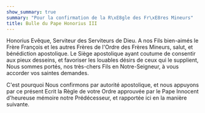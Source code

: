 ```yaml
---
show_summary: true
summary: "Pour la confirmation de la R\xE8gle des Fr\xE8res Mineurs"
title: Bulle du Pape Honorius III
---
```




Honorius Evêque, Serviteur des Serviteurs de Dieu. A nos Fils bien-aimés le Frère François et les autres Frères de l'Ordre des Frères Mineurs, salut, et bénédiction apostolique. Le Siège apostolique ayant coutume de consentir aux pieux desseins, et favoriser les louables désirs de ceux qui le supplient, Nous sommes portés, nos très-chers Fils en Notre-Seigneur, à vous accorder vos saintes demandes.

C'est pourquoi Nous confirmons par autorité apostolique, et nous appuyons par ce présent Ecrit la Règle de votre Ordre approuvée par le Pape Innocent d'heureuse mémoire notre Prédécesseur, et rapportée ici en la manière suivante.

